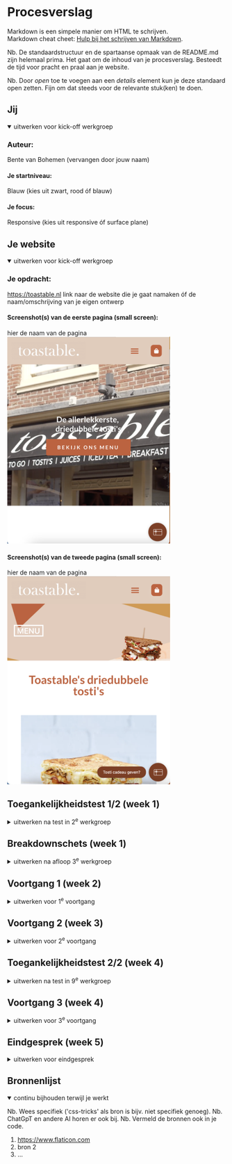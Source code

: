 # Procesverslag
Markdown is een simpele manier om HTML te schrijven.  
Markdown cheat cheet: [Hulp bij het schrijven van Markdown](https://github.com/adam-p/markdown-here/wiki/Markdown-Cheatsheet).

Nb. De standaardstructuur en de spartaanse opmaak van de README.md zijn helemaal prima. Het gaat om de inhoud van je procesverslag. Besteedt de tijd voor pracht en praal aan je website.

Nb. Door *open* toe te voegen aan een *details* element kun je deze standaard open zetten. Fijn om dat steeds voor de relevante stuk(ken) te doen.





## Jij

<details open>
  <summary>uitwerken voor kick-off werkgroep</summary>

  ### Auteur:
  Bente van Bohemen (vervangen door jouw naam)

  #### Je startniveau:
  Blauw (kies uit zwart, rood óf blauw)

  #### Je focus:
  Responsive (kies uit responsive óf surface plane)
 
</details>





## Je website

<details open>
  <summary>uitwerken voor kick-off werkgroep</summary>

  ### Je opdracht:
  https://toastable.nl
  link naar de website die je gaat namaken óf de naam/omschrijving van je eigen ontwerp

  #### Screenshot(s) van de eerste pagina (small screen): 
  hier de naam van de pagina  
  <img src="readme-images/1.png" width="375px" alt="home pagina website Toastable">

  #### Screenshot(s) van de tweede pagina (small screen):
  hier de naam van de pagina  
  <img src="readme-images/2.png" width="375px" alt="menu pagina website Toastable">
 
</details>



## Toegankelijkheidstest 1/2 (week 1)

<details>
  <summary>uitwerken na test in 2<sup>e</sup> werkgroep</summary>

  ### Bevindingen
  Lijst met je bevindingen die in de test naar voren kwamen:
    - Veel fouten in de html code.
    - Bij mobiel formaat van content uit verhouding.
    - Alleen in de footer staat een li voor de rest is alles div of section.
    - Geen alt teksten, aleen alt srcset met slechte benaming.
    - De video begint automatisch en kan je niet stop zetten.
    - Kleuren van navigatie niet genoeg contrast.

</details>



## Breakdownschets (week 1)

<details>
  <summary>uitwerken na afloop 3<sup>e</sup> werkgroep</summary>

  ### de hele pagina: 
  <img src="readme-images/breakdownschets.jpg" width="375px" alt="breakdown van de hele pagina">

  ### dynamisch deel (bijv menu): 
  <img src="readme-images/dummy-plaatje.jpg" width="375px" alt="breakdown van een dynamisch deel">

</details>





## Voortgang 1 (week 2)

<details>
  <summary>uitwerken voor 1<sup>e</sup> voortgang</summary>

  ### Stand van zaken
  hier dit ging goed & dit was lastig (neem ook screenshots op van delen van je website en code)

  Ging goed: Ik heb vanaf het begin goed mee gedaan in de les en heb alle oefeningen gemaakt. Hierdoor kan ik nu goed bij blijven. Ik heb wel geleerd van vorig jaar dat voor mij dat belangrijk is. Hierdoor heb ik van 1 pagina alle html af en kan ik vandaag verder aan de 2e pagina. Door de oefeningen denk ik dat het opzetten van de css goed moet lukken.

  Dit was lastig: Ik vond in de eerste week de toegankelijkheid met de screenreader wel lastig. Ik kreeg niet onder de knie hoe je dit nou moest gebruiken. Ook vond ik grid op het begin wel even lastig maar na het doen van de oefeningen ging dat beter.

  ### Agenda voor meeting
  samen met je groepje opstellen

  | Bente            | Jamie              | Tim          | Sanne       | Mearen       |
  | ---              | ---                | ---          | ---         | ---          |
  | Toegankelijkheid | HTML checken       | HTML         |             | HTML checken |
  | Quote            |                    | css          |             |              |
  | HTML checken     |                    |              |             |              |
  | Formaat foto's   |                    |              |             |              |

  ### Verslag van meeting
  hier na afloop snel de uitkomsten van de meeting vastleggen

  - punt 1: Zorg voor goede heading levels
  - punt 2: Alle linkjes doorverwijzen naar andere vormgegeven pagina.
  - punt 3: Nav in de footer
  - punt 4: Foto galerei als je klinkt vergroot de foto

</details>





## Voortgang 2 (week 3)

<details>
  <summary>uitwerken voor 2<sup>e</sup> voortgang</summary>

  ### Stand van zaken
  Ik heb nu mijn grid op de eerste pagina toegevoegd en ik moet zetten dat het lastiger is dan ik dacht. Het lukt daarbij niet goed om het in het midden op het achtergrond item te zetten. Ik ga hier in het voortgansgesprek over vragen. 

  Het gaat we goed met flexbox ik denk dat ik dat nu wel redelijk onder de knie heb. Ik hoop dat het ook lukt bij mijn 2e pagina. Ik vind bij flexbox alleen het uitklap menu lastig.

  Ik ga er dit weekend weer verder aan zodat als ik vragen heb die dinsdag in de les kan na vragen.


  ### Agenda voor meeting
  samen met je groepje opstellen

  | Bente            | Jamie              | Tim            | Stella         | Mearen          |
  | ---              | ---                | ---            | ---            | ---             |
  | Toegankelijkheid | Hamburger menu     | HTML           | Hamburger menu | HTML checken    |
  | Responsive       |                    | Hamburger menu |                | Gedownlaod font |
  | HTML checken     |                    |                |                |                 |
  | Grid voor foto's |                    |                |                |                 |
  | Uitklap menu     |                    |                |                |                 |


  ### Verslag van meeting
  hier na afloop snel de uitkomsten van de meeting vastleggen

  - punt 1: Hamburger menu is uitgelegd en laten zien hoe het werkt
  - punt 2: Flexbox is toegapst op een paar plekken van mijn webiste
  - punt 3: Ik heb vragen gesteld op ik met grid mijn website responsive kan maken
  - punt 4: Ik heb geleerd over object fit: cover, dit had ik nodig bij mijn foto collage.


</details>





## Toegankelijkheidstest 2/2 (week 4)

<details>
  <summary>uitwerken na test in 9<sup>e</sup> werkgroep</summary>

  ### Bevindingen
  Lijst met je bevindingen die in de test naar voren kwamen (geef ook aan wat er verbeterd is):
  - punt 1: Validate gaf 6 fouten eerst 66 fouten, ging over articles die geen heading level hadden. Rest heb ik aangepast.
  - punt 2: Focus state moet ik nog aanpassen aan de website.
  - punt 3: Formaat van content was eerst uit verhouding, dit heb ik zelf veranderd.
  - punt 4: Eerst werden er geen ul,li enz gebruikt. Dit heb ik wel in mijn website.
  - punt 5: Ik heb aan alle elementen een alt text toegevoegd.
  - punt 6: Video begint niet meer automatisch, je kan hem zelf starten en stoppen als je wil.
  - punt 7: A elementen gebruikt voor links in plaats van buttons.
  - punt 8: Dark en light mode en high-contrast mode niet ik nog toevoegen.
  - punt 9: ::selection colors toegevoegd.


</details>





## Voortgang 3 (week 4)

<details>
  <summary>uitwerken voor 3<sup>e</sup> voortgang</summary>

  ### Stand van zaken
  hier dit ging goed & dit was lastig (neem ook screenshots op van delen van je website en code)

  Ik ben verder gegaan met mijn eerste pagina, ik heb deze nu bijna af. Het verder werken en het elementen aanroepen lukte mij best goed. Soms had ik nog war moeite met flexbox en daarmee elementen plaatsen. Ik heb wel door mijn docent geleerd dat als ik vis enspecteren naar mijn website kijk ik fouten sneller kan ondekken. Ik moet mijn hamburger menu alleen nog wel maken en daar zit ik tegen op. Ik merk datik dat toch best lastig vind. Toch ga ik hier morgen mee beginnen en kan ik hulp vragen aan mijn medestudenten als het niet lukt.

  Ik krijg steeds meer plezier erin als het lukt. Ik hoop morgen mijn 2e pagina af te maken. Ik heb al een lijst gemaakt van dingen die in tot nu toe nog moet doen en ga dit afmaken als ik de 2e pagina af heb. Ik heb vertrouwen erin dat het gaat lukken.

  ### Agenda voor meeting
  samen met je groepje opstellen

  | Bente            | Jamie              | Tim            | Sara           | Mearen          |
  | ---              | ---                | ---            | ---            | ---             |
  | Toegankelijkheid | Hamburger menu     | HTML           | Hamburger menu | HTML checken    |
  | Responsive       |                    | Hamburger menu |                | Gedownlaod font |
  | HTML checken     |                    |                |                |                 |
  | Footer           |                    |                |                |                 |
  | Sreenreader      |                    |                |                |                 |


  ### Verslag van meeting
  hier na afloop snel de uitkomsten van de meeting vastleggen

  - punt 1
  - punt 2
  - nog een punt
  - ...

</details>





## Eindgesprek (week 5)

<details>
  <summary>uitwerken voor eindgesprek</summary>

  ### Je uitkomst - karakteristiek screenshots:
  <img src="readme-images/dummy-plaatje.jpg" width="375px" alt="uitomst opdracht 1">


  ### Dit ging goed/Heb ik geleerd: 
  Korte omschrijving met plaatjes

  <img src="readme-images/dummy-plaatje.jpg" width="375px" alt="top">


  ### Dit was lastig/Is niet gelukt:
  Korte omschrijving met plaatjes

  <img src="readme-images/dummy-plaatje.jpg" width="375px" alt="bummer">
</details>





## Bronnenlijst

<details open>
  <summary>continu bijhouden terwijl je werkt</summary>

  Nb. Wees specifiek ('css-tricks' als bron is bijv. niet specifiek genoeg). 
  Nb. ChatGpT en andere AI horen er ook bij.
  Nb. Vermeld de bronnen ook in je code.

  1. https://www.flaticon.com
  2. bron 2
  3. ...

</details>